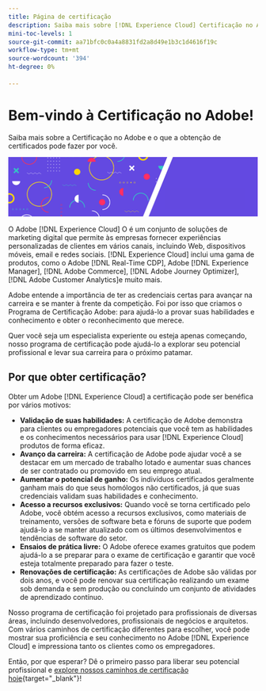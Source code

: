 ```yaml
---
title: Página de certificação
description: Saiba mais sobre [!DNL Experience Cloud] Certificação no Adobe. Descubra o que obter certificação pode fazer por você.
mini-toc-levels: 1
source-git-commit: aa71bfc0c0a4a8831fd2a8d49e1b3c1d4616f19c
workflow-type: tm+mt
source-wordcount: '394'
ht-degree: 0%

---
```


# Bem-vindo à Certificação no Adobe!

Saiba mais sobre a Certificação no Adobe e o que a obtenção de certificados pode fazer por você.

![Banner](/help/certifications/assets/home_banner_narrow.png)

O Adobe [!DNL Experience Cloud] O é um conjunto de soluções de marketing digital que permite às empresas fornecer experiências personalizadas de clientes em vários canais, incluindo Web, dispositivos móveis, email e redes sociais. [!DNL Experience Cloud] inclui uma gama de produtos, como o Adobe [!DNL Real-Time CDP], Adobe [!DNL Experience Manager], [!DNL Adobe Commerce], [!DNL Adobe Journey Optimizer], [!DNL Adobe Customer Analytics]e muito mais.

Adobe entende a importância de ter as credenciais certas para avançar na carreira e se manter à frente da competição. Foi por isso que criamos o Programa de Certificação Adobe: para ajudá-lo a provar suas habilidades e conhecimento e obter o reconhecimento que merece.

Quer você seja um especialista experiente ou esteja apenas começando, nosso programa de certificação pode ajudá-lo a explorar seu potencial profissional e levar sua carreira para o próximo patamar.

## Por que obter certificação?

Obter um Adobe [!DNL Experience Cloud] a certificação pode ser benéfica por vários motivos:

* **Validação de suas habilidades:** A certificação de Adobe demonstra para clientes ou empregadores potenciais que você tem as habilidades e os conhecimentos necessários para usar [!DNL Experience Cloud] produtos de forma eficaz.
* **Avanço da carreira:** A certificação de Adobe pode ajudar você a se destacar em um mercado de trabalho lotado e aumentar suas chances de ser contratado ou promovido em seu emprego atual.
* **Aumentar o potencial de ganho:** Os indivíduos certificados geralmente ganham mais do que seus homólogos não certificados, já que suas credenciais validam suas habilidades e conhecimento.
* **Acesso a recursos exclusivos:** Quando você se torna certificado pelo Adobe, você obtém acesso a recursos exclusivos, como materiais de treinamento, versões de software beta e fóruns de suporte que podem ajudá-lo a se manter atualizado com os últimos desenvolvimentos e tendências de software do setor.
* **Ensaios de prática livre:** O Adobe oferece exames gratuitos que podem ajudá-lo a se preparar para o exame de certificação e garantir que você esteja totalmente preparado para fazer o teste.
* **Renovações de certificação:** As certificações de Adobe são válidas por dois anos, e você pode renovar sua certificação realizando um exame sob demanda e sem produção ou concluindo um conjunto de atividades de aprendizado contínuo.

Nosso programa de certificação foi projetado para profissionais de diversas áreas, incluindo desenvolvedores, profissionais de negócios e arquitetos. Com vários caminhos de certificação diferentes para escolher, você pode mostrar sua proficiência e seu conhecimento no Adobe [!DNL Experience Cloud] e impressiona tanto os clientes como os empregadores.

Então, por que esperar? Dê o primeiro passo para liberar seu potencial profissional e [explore nossos caminhos de certificação hoje](https://experienceleague.adobe.com/docs/certification/certification/getting-started.html?lang=en){target="_blank"}!
